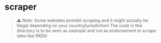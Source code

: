 scraper
=======

> ⚠ Note: Some websites prohibit scraping and it might actually be illegal depending on your country/jurisdiction! The code in this directory is to be seen as *example* and not as endorsement to scrape sites like IMDb!
